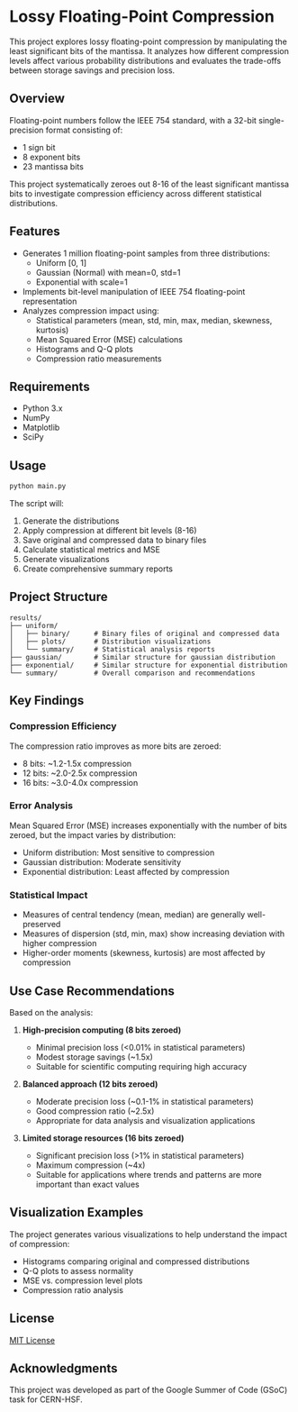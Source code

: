# Lossy Floating-Point Compression

This project explores lossy floating-point compression by manipulating the least significant bits of the mantissa. It analyzes how different compression levels affect various probability distributions and evaluates the trade-offs between storage savings and precision loss.

## Overview

Floating-point numbers follow the IEEE 754 standard, with a 32-bit single-precision format consisting of:
- 1 sign bit
- 8 exponent bits
- 23 mantissa bits

This project systematically zeroes out 8-16 of the least significant mantissa bits to investigate compression efficiency across different statistical distributions.

## Features

- Generates 1 million floating-point samples from three distributions:
  - Uniform [0, 1]
  - Gaussian (Normal) with mean=0, std=1
  - Exponential with scale=1
- Implements bit-level manipulation of IEEE 754 floating-point representation
- Analyzes compression impact using:
  - Statistical parameters (mean, std, min, max, median, skewness, kurtosis)
  - Mean Squared Error (MSE) calculations
  - Histograms and Q-Q plots
  - Compression ratio measurements

## Requirements

- Python 3.x
- NumPy
- Matplotlib
- SciPy

## Usage

```bash
python main.py
```

The script will:
1. Generate the distributions
2. Apply compression at different bit levels (8-16)
3. Save original and compressed data to binary files
4. Calculate statistical metrics and MSE
5. Generate visualizations
6. Create comprehensive summary reports

## Project Structure

```
results/
├── uniform/
│   ├── binary/      # Binary files of original and compressed data
│   ├── plots/       # Distribution visualizations
│   └── summary/     # Statistical analysis reports
├── gaussian/        # Similar structure for gaussian distribution
├── exponential/     # Similar structure for exponential distribution
└── summary/         # Overall comparison and recommendations
```

## Key Findings

### Compression Efficiency

The compression ratio improves as more bits are zeroed:
- 8 bits: ~1.2-1.5x compression
- 12 bits: ~2.0-2.5x compression
- 16 bits: ~3.0-4.0x compression

### Error Analysis

Mean Squared Error (MSE) increases exponentially with the number of bits zeroed, but the impact varies by distribution:
- Uniform distribution: Most sensitive to compression
- Gaussian distribution: Moderate sensitivity
- Exponential distribution: Least affected by compression

### Statistical Impact

- Measures of central tendency (mean, median) are generally well-preserved
- Measures of dispersion (std, min, max) show increasing deviation with higher compression
- Higher-order moments (skewness, kurtosis) are most affected by compression

## Use Case Recommendations

Based on the analysis:

1. **High-precision computing (8 bits zeroed)**
   - Minimal precision loss (<0.01% in statistical parameters)
   - Modest storage savings (~1.5x)
   - Suitable for scientific computing requiring high accuracy

2. **Balanced approach (12 bits zeroed)**
   - Moderate precision loss (~0.1-1% in statistical parameters)
   - Good compression ratio (~2.5x)
   - Appropriate for data analysis and visualization applications

3. **Limited storage resources (16 bits zeroed)**
   - Significant precision loss (>1% in statistical parameters)
   - Maximum compression (~4x)
   - Suitable for applications where trends and patterns are more important than exact values

## Visualization Examples

The project generates various visualizations to help understand the impact of compression:

- Histograms comparing original and compressed distributions
- Q-Q plots to assess normality
- MSE vs. compression level plots
- Compression ratio analysis

## License

[MIT License](LICENSE)

## Acknowledgments

This project was developed as part of the Google Summer of Code (GSoC) task for CERN-HSF.
